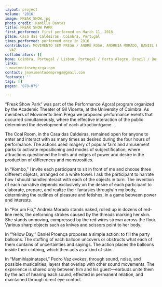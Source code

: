 ```yaml
---
layout: project
volume: '2016'
image: FREAK_SHOW.jpg
photo_credit: Kamilla Dantas
title: FREAK SHOW PARK
first_performed: first performed on March 11, 2016
place: Casa das Caldeiras, Coimbra, Portugal
times_performed: performed once in 2016
contributor: MOVIMENTO SEM PREGA / ANDRÉ ROSA, ANDREIA MORADO, DANIEL PROENÇA, PEDRO
  VAZ
collaborators: []
home: Coimbra, Portugal / Lisbon, Portugal / Porto Alegre, Brazil / Berlin, Germany
links:
- movimentosemprega.com
contact: jmovimentosemprega@gmail.com
footnote: ''
tags: []
pages: '078-079'

---
```


“Freak Show Park” was part of the Performance Agora! program organized by the Academic Theater of Gil Vicente, at the University of Coimbra. As members of Movimento Sem Prega we proposed performance events that occurred simultaneously, where the effective interaction of the public determined the development of each attraction/game.

The Coal Room, in the Casa das Caldeiras, remained open for anyone to enter and interact with as many times as desired during the four hours of performance. The actions used imagery of popular fairs and amusement parks to activate repositioning and modes of subjectification, where attractions questioned the limits and edges of power and desire in the production of differences and monstrosities.

In “Kombo,” I invite each participant to sit in front of me and choose three different objects, arranged on a white towel. I ask the participant to narrate how I should handle/interact with each of the objects in turn. The invention of each narrative depends exclusively on the desire of each participant to elaborate, prepare, and realize their fantasies through/in my body, determining the outlines of pleasure and fetishes, in a game between power and interests.

In “Por um Fio,” Andreia Morado stands naked, rolled up in dozens of red-line reels, the deforming strokes caused by the threads marking her skin. She stands unmoving, compressed by the red wires strewn across the floor. Various sharp objects such as knives and scissors point to her body.

In “Yellow Day,” Daniel Proença proposes a simple action: to fill the party balloons. The stuffing of each balloon uncovers or obstructs what each of them contains of uncertainties and sayings. The action places the balloons inside their clothing, which then acts as a kind of skin.

In “Mamihlapinatapei,” Pedro Vaz evokes, through sound, noise, and possible musicalities, layers that overlap with other sound movements. The experience is shared only between him and his guest—earbuds unite them by the act of hearing each sound, effected in permanent relation, and maintained through direct eye contact.
